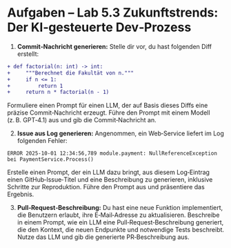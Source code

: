 # Aufgaben – Lab 5.3 Zukunftstrends: Der KI‑gesteuerte Dev‑Prozess

1. **Commit‑Nachricht generieren:** Stelle dir vor, du hast folgenden Diff erstellt:

```diff
+ def factorial(n: int) -> int:
+     """Berechnet die Fakultät von n."""
+     if n <= 1:
+         return 1
+     return n * factorial(n - 1)
```

Formuliere einen Prompt für einen LLM, der auf Basis dieses Diffs eine präzise Commit‑Nachricht erzeugt.  Führe den Prompt mit einem Modell (z. B. GPT‑4.1) aus und gib die Commit‑Nachricht an.

2. **Issue aus Log generieren:** Angenommen, ein Web‑Service liefert im Log folgenden Fehler:

```
ERROR 2025-10-01 12:34:56,789 module.payment: NullReferenceException bei PaymentService.Process()
```

Erstelle einen Prompt, der ein LLM dazu bringt, aus diesem Log‑Eintrag einen GitHub‑Issue‑Titel und eine Beschreibung zu generieren, inklusive Schritte zur Reproduktion.  Führe den Prompt aus und präsentiere das Ergebnis.

3. **Pull‑Request‑Beschreibung:** Du hast eine neue Funktion implementiert, die Benutzern erlaubt, ihre E‑Mail‑Adresse zu aktualisieren.  Beschreibe in einem Prompt, wie ein LLM eine Pull‑Request‑Beschreibung generiert, die den Kontext, die neuen Endpunkte und notwendige Tests beschreibt.  Nutze das LLM und gib die generierte PR‑Beschreibung aus.
